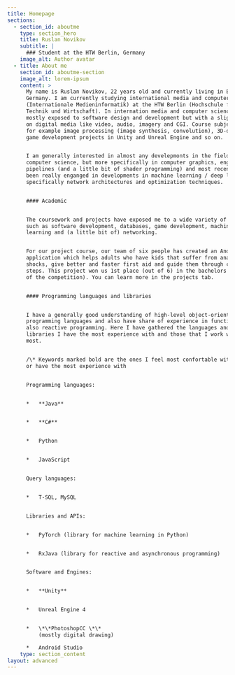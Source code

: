 ```yaml
---
title: Homepage
sections:
  - section_id: aboutme
    type: section_hero
    title: Ruslan Novikov
    subtitle: |
      ### Student at the HTW Berlin, Germany
    image_alt: Author avatar
  - title: About me
    section_id: aboutme-section
    image_alt: lorem-ipsum
    content: >
      My name is Ruslan Novikov, 22 years old and currently living in Berlin,
      Germany. I am currently studying international media and computer science
      (Internationale Medieninformatik) at the HTW Berlin (Hochschule für
      Technik und Wirtschaft). In internation media and computer science we are
      mostly exposed to software design and development but with a slight focus
      on digital media like video, audio, imagery and CGI. Course subjects are
      for example image processing (image synthesis, convolution), 3D-design,
      game development projects in Unity and Unreal Engine and so on.


      I am generally interested in almost any develepmonts in the field of
      computer science, but more specifically in computer graphics, engine
      pipelines (and a little bit of shader programming) and most recently have
      been really enganged in developments in machine learning / deep learning
      specifically network architectures and optimization techniques.


      #### Academic


      The coursework and projects have exposed me to a wide variety of fields
      such as software development, databases, game development, machine
      learning and (a little bit of) networking.


      For our project course, our team of six people has created an Android
      application which helps adults who have kids that suffer from anaphylactic
      shocks, give better and faster first aid and guide them through critical
      steps. This project won us 1st place (out of 6) in the bachelors category
      of the competition). You can learn more in the projects tab.


      #### Programming languages and libraries


      I have a generally good understanding of high-level object-oriented
      programming languages and also have share of experience in functional and
      also reactive programming. Here I have gathered the languages and
      libraries I have the most experience with and those that I work with the
      most.


      /\* Keywords marked bold are the ones I feel most confortable with and /
      or have the most experience with


      Programming languages:


      *   **Java**


      *   **C#**


      *   Python


      *   JavaScript


      Query languages:


      *   T-SQL, MySQL


      Libraries and APIs:


      *   PyTorch (library for machine learning in Python)


      *   RxJava (library for reactive and asynchronous programming)


      Software and Engines:


      *   **Unity**


      *   Unreal Engine 4


      *   \*\*PhotoshopCC \*\*
          (mostly digital drawing)

      *   Android Studio
    type: section_content
layout: advanced
---
```

